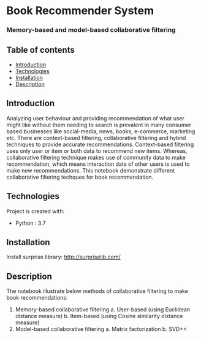 # Book Recommender System
### Memory-based and model-based collaborative filtering

## Table of contents
* [Introduction](#introduction)
* [Technologies](#technologies)
* [Installation](#installation)
* [Description](#description)

## Introduction

Analyzing user behaviour and providing recommendation of what user might like without them needing to search is prevalent in many consumer based businesses like social-media, news, books, e-commerce, marketing etc. There are context-based filtering, collaborative filtering and hybrid techniques to provide accurate recommendations. Context-based filtering uses only user or item or both data to recommend new items. Whereas, collaborative filtering technique makes use of community data to make recommendation, which means interaction data of other users is used to make new recommendations. This notebook demonstrate different collaborative filtering techques for book recommendation.

## Technologies
Project is created with:
* Python : 3.7

## Installation
Install surprise library:
http://surpriselib.com/

## Description
 The notebook illustrate below methods of collaborative filtering to make book recommendations:
1. Memory-based collaborative filtering
	a. User-based (using Euclidean distance measure)
	b. Item-based (using Cosine similarity distance measure)
2. Model-based collaborative filtering
	a. Matrix factorization
	b. SVD++
